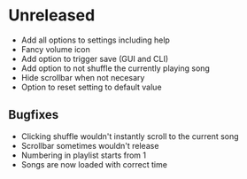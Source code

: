 # Unreleased
- Add all options to settings including help
- Fancy volume icon
- Add option to trigger save (GUI and CLI)
- Add option to not shuffle the currently playing song
- Hide scrollbar when not necesary
- Option to reset setting to default value

## Bugfixes
- Clicking shuffle wouldn't instantly scroll to the current song
- Scrollbar sometimes wouldn't release
- Numbering in playlist starts from 1
- Songs are now loaded with correct time
